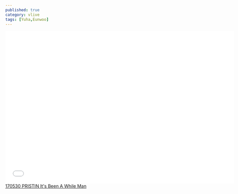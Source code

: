 ```yaml
---
published: true
category: vlive
tags: [Yuha,Eunwoo]
---
```

<iframe frameborder="0" width="720" height="480" src="BLAH" allowfullscreen></iframe><br /><a href="" target="_blank">170530 PRISTIN It's Been A While Man</a>